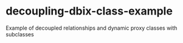decoupling-dbix-class-example
=============================

Example of decoupled relationships and dynamic proxy classes with subclasses